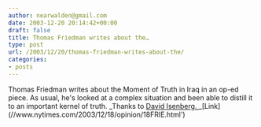 ```yaml
---
author: nearwalden@gmail.com
date: 2003-12-20 20:14:42+00:00
draft: false
title: Thomas Friedman writes about the…
type: post
url: /2003/12/20/thomas-friedman-writes-about-the/
categories:
- posts
---
```


Thomas Friedman writes about the  Moment of Truth in Iraq in an op-ed piece.  As usual, he's looked at a complex situation and been able to distill it to an important kernel of truth.  _Thanks to [David Isenberg.  ](//www.isen.com/blog/archives/2003_12_01_archive.html#107175325049893301')_[Link](//www.nytimes.com/2003/12/18/opinion/18FRIE.html')



